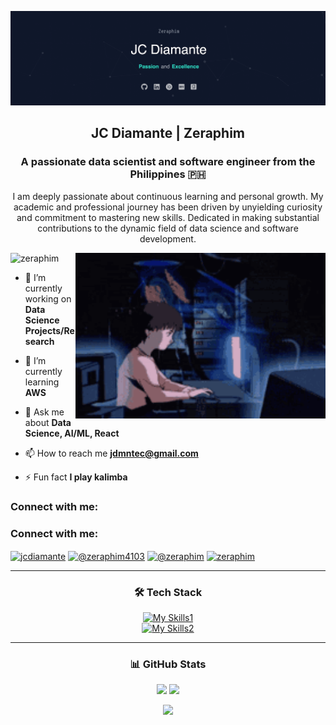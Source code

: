 [![MasterHead](./header5.png)]()

<!-- <h1 align="center">Hi 👋, I'm JC Diamante</h1> -->
<h2 align="center">JC Diamante | Zeraphim</h1>
<h3 align="center">A passionate data scientist and software engineer from the Philippines 🇵🇭</h3>
<p align="center">I am deeply passionate about continuous learning and personal growth. My academic and professional journey has been driven by unyielding curiosity and commitment to mastering new skills. Dedicated in making substantial contributions to the dynamic field of data science and software development.</p>

<img align="right" alt="coding" width="400" src="./coding.gif">

<p align="left" padding="30"> <img src="https://komarev.com/ghpvc/?username=zeraphim&label=Profile%20views&color=0e75b6&style=flat" alt="zeraphim" /> </p>

<!-- <p align="left"> <a href="https://github.com/ryo-ma/github-profile-trophy"><img src="https://github-profile-trophy.vercel.app/?username=zeraphim" alt="zeraphim" /></a> </p> -->

- 🔭 I’m currently working on **Data Science Projects/Research**

- 🌱 I’m currently learning **AWS**

- 💬 Ask me about **Data Science, AI/ML, React**

- 📫 How to reach me **jdmntec@gmail.com**

- ⚡ Fun fact **I play kalimba**

<h3 align="left">Connect with me:</h3>
<h3 align="left">Connect with me:</h3>

<p align="left">
<a href="https://linkedin.com/in/jcdiamante" target="blank"><img align="center" src="https://raw.githubusercontent.com/rahuldkjain/github-profile-readme-generator/master/src/images/icons/Social/linked-in-alt.svg" alt="jcdiamante" height="30" width="40" /></a>
<a href="https://www.youtube.com/channel/UCG1exqSNKgEniM-3XSLcS2w" target="blank"><img align="center" src="https://raw.githubusercontent.com/rahuldkjain/github-profile-readme-generator/master/src/images/icons/Social/youtube.svg" alt="@zeraphim4103" height="30" width="40" /></a>
<a href="https://dev.to/@zeraphim" target="blank"><img align="center" src="https://raw.githubusercontent.com/rahuldkjain/github-profile-readme-generator/master/src/images/icons/Social/devto.svg" alt="@zeraphim" height="30" width="40" /></a>
<a href="https://kaggle.com/zeraphim" target="blank"><img align="center" src="https://raw.githubusercontent.com/rahuldkjain/github-profile-readme-generator/master/src/images/icons/Social/kaggle.svg" alt="zeraphim" height="30" width="40" /></a>
</p>

<div align="center">

<hr>

<h3>🛠️ Tech Stack</h3>

<!-- py
pytorch
qt
postgres
postman
aws
git

react
js
html
tailwind
css
npm
nodejs
mongodb
vercel
nginx
netlify

cpp
arduino
raspberrypi
bash
discord
vscode
ps
notion -->

<!-- [![My Skills](https://skillicons.dev/icons?i=py,pytorch,qt,postgres,postman,aws,git,react,js,html,tailwind,css,npm,nodejs,mongodb,vercel,nginx,netlify,cpp,arduino,raspberrypi,bash,discord,vscode,ps,notion)](https://skillicons.dev) -->
<!--
[![My Skills1](https://skillicons.dev/icons?i=py,anaconda,pytorch,qt,postman,django,flask,aws,git)](https://skillicons.dev)
[![My Skills2](https://skillicons.dev/icons?i=firebase,postgres,mysql,mongodb,sqlite)](https://skillicons.dev)
[![My Skills3](https://skillicons.dev/icons?i=react,js,html,tailwind,css,npm,nodejs,vercel,nginx,netlify)](https://skillicons.dev)
[![My Skills4](https://skillicons.dev/icons?i=cpp,arduino,raspberrypi,bash,discord,vscode,ps,notion)](https://skillicons.dev)
-->

[![My Skills1](https://skillicons.dev/icons?i=py,anaconda,pytorch,qt,postman,django,flask,aws,git,firebase,postgres,mysql,mongodb,sqlite,react,js,html,tailwind,css,npm,nodejs,vercel,nginx,netlify,cpp,arduino,raspberrypi&perline=9)](https://skillicons.dev)
<br>
[![My Skills2](https://skillicons.dev/icons?i=bash,discord,vscode,ps,notion&perline=6)](https://skillicons.dev)

<!-- <img align="left" src="https://skillicons.dev/icons?i=py,pytorch,qt,postgres,postman,aws,git"alt="skills_1"/>
<img align="left" src="https://skillicons.dev/icons?i=react,js,html,tailwind,css,npm,nodejs,mongodb,vercel,nginx,netlify"alt="skills_2"/>
<img align="left" src="https://skillicons.dev/icons?i=cpp,arduino,raspberrypi,bash,discord,vscode,ps,notion"alt="skills_3"/> -->

</div>

<hr>

<div align="center">
<h3>📊 GitHub Stats</h3>

<p float="left">
  <img src="https://github-readme-stats.vercel.app/api/top-langs?username=zeraphim&show_icons=true&locale=en&layout=compact&theme=gotham" height="195"/>
  <img src="https://github-readme-stats.vercel.app/api?username=zeraphim&show_icons=true&locale=en&theme=gotham" height="195"/> 
</p>

<p>
  <img src="https://github-readme-streak-stats.herokuapp.com/?user=zeraphim&&theme=gotham" width="800" />
</p>

</div>

</td>
<td>

